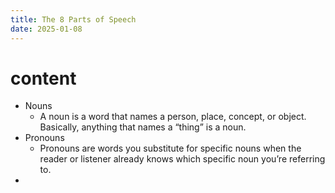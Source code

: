 ```yaml
---
title: The 8 Parts of Speech
date: 2025-01-08
---
```



# content

- Nouns
	- A noun is a word that names a person, place, concept, or object. Basically, anything that names a “thing” is a noun.
- Pronouns
	- Pronouns are words you substitute for specific nouns when the reader or listener already knows which specific noun you’re referring to.
- 
